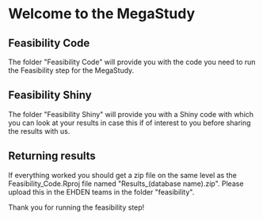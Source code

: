 # Welcome to the MegaStudy

## Feasibility Code

The folder "Feasibility Code" will provide you with the code you need to run the Feasibility step for the MegaStudy.


## Feasibility Shiny

The folder "Feasibility Shiny" will provide you with a Shiny code with which you can look at your results in case this if of interest to you before sharing the results with us.


## Returning results

If everything worked you should get a zip file on the same level as the Feasibility_Code.Rproj file named "Results_(database name).zip".
Please upload this in the EHDEN teams in the folder "feasibility".

Thank you for running the feasibility step!